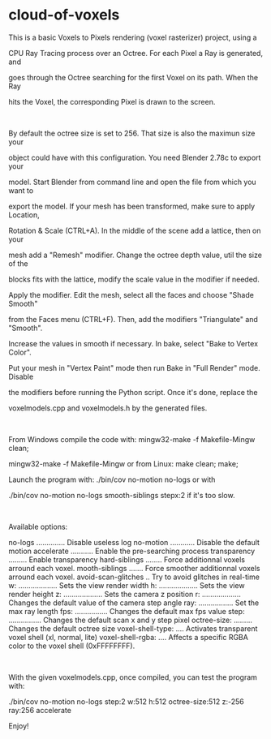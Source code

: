 cloud-of-voxels
===============
This is a basic Voxels to Pixels rendering (voxel rasterizer) project, using a

CPU Ray Tracing process over an Octree. For each Pixel a Ray is generated, and

goes through the Octree searching for the first Voxel on its path. When the Ray

hits the Voxel, the corresponding Pixel is drawn to the screen.

<br/>

By default the octree size is set to 256. That size is also the maximun size your

object could have with this configuration. You need Blender 2.78c to export your

model. Start Blender from command line and open the file from which you want to

export the model. If your mesh has been transformed, make sure to apply Location,

Rotation & Scale (CTRL+A). In the middle of the scene add a lattice, then on your

mesh add a "Remesh" modifier. Change the octree depth value, util the size of the

blocks fits with the lattice, modify the scale value in the modifier if needed.

Apply the modifier. Edit the mesh, select all the faces and choose "Shade Smooth"

from the Faces menu (CTRL+F). Then, add the modifiers "Triangulate" and "Smooth".

Increase the values in smooth if necessary. In bake, select "Bake to Vertex Color".

Put your mesh in "Vertex Paint" mode then run Bake in "Full Render" mode. Disable

the modifiers before running the Python script. Once it's done, replace the

voxelmodels.cpp and voxelmodels.h by the generated files.

<br/>

From Windows compile the code with: mingw32-make -f Makefile-Mingw clean;

mingw32-make -f Makefile-Mingw or from Linux: make clean; make;

Launch the program with: ./bin/cov no-motion no-logs or with
 
./bin/cov no-motion no-logs smooth-siblings stepx:2 if it's too slow.

<br/>

Available options:

no-logs .............. Disable useless log
no-motion ............ Disable the default motion
accelerate ........... Enable the pre-searching process
transparency ......... Enable transparency
hard-siblings ........ Force additionnal voxels arround each voxel.
mooth-siblings ....... Force smoother additionnal voxels arround each voxel.
avoid-scan-glitches .. Try to avoid glitches in real-time
w: ................... Sets the view render width
h: ................... Sets the view render height
z: ................... Sets the camera z position
r: ................... Changes the default value of the camera step angle
ray: ................. Set the max ray length
fps:  ................ Changes the default max fps value
step: ................ Changes the default scan x and y step pixel 
octree-size: ......... Changes the default octree size
voxel-shell-type: .... Activates transparent voxel shell (xl, normal, lite)
voxel-shell-rgba: .... Affects a specific RGBA color to the voxel shell (0xFFFFFFFF). 

<br/>

With the given voxelmodels.cpp, once compiled, you can test the program with:

./bin/cov no-motion no-logs step:2 w:512 h:512 octree-size:512 z:-256 ray:256 accelerate

Enjoy!
